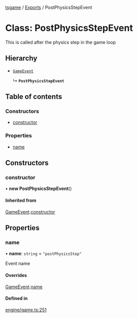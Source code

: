[tsgame](../README.md) / [Exports](../modules.md) / PostPhysicsStepEvent

# Class: PostPhysicsStepEvent

This is called after the physics step
in the game loop

## Hierarchy

- [`GameEvent`](GameEvent.md)

  ↳ **`PostPhysicsStepEvent`**

## Table of contents

### Constructors

- [constructor](PostPhysicsStepEvent.md#constructor)

### Properties

- [name](PostPhysicsStepEvent.md#name)

## Constructors

### constructor

• **new PostPhysicsStepEvent**()

#### Inherited from

[GameEvent](GameEvent.md).[constructor](GameEvent.md#constructor)

## Properties

### name

• **name**: `string` = `"postPhysicsStep"`

Event name

#### Overrides

[GameEvent](GameEvent.md).[name](GameEvent.md#name)

#### Defined in

[engine/game.ts:251](https://github.com/ashleycheung/tsgame/blob/cc6eba3/src/engine/game.ts#L251)
